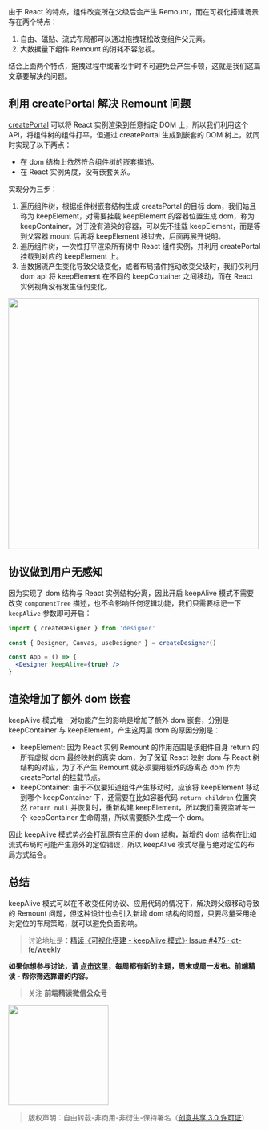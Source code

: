 由于 React 的特点，组件改变所在父级后会产生 Remount，而在可视化搭建场景存在两个特点：

1. 自由、磁贴、流式布局都可以通过拖拽轻松改变组件父元素。
2. 大数据量下组件 Remount 的消耗不容忽视。

结合上面两个特点，拖拽过程中或者松手时不可避免会产生卡顿，这就是我们这篇文章要解决的问题。

## 利用 createPortal 解决 Remount 问题

[createPortal](https://react.dev/reference/react-dom/createPortal) 可以将 React 实例渲染到任意指定 DOM 上，所以我们利用这个 API，将组件树的组件打平，但通过 createPortal 生成到嵌套的 DOM 树上，就同时实现了以下两点：

- 在 dom 结构上依然符合组件树的嵌套描述。
- 在 React 实例角度，没有嵌套关系。

实现分为三步：

1. 遍历组件树，根据组件树嵌套结构生成 createPortal 的目标 dom，我们姑且称为 keepElement，对需要挂载 keepElement 的容器位置生成 dom，称为 keepContainer。对于没有渲染的容器，可以先不挂载 keepElement，而是等到父容器 mount 后再将 keepElement 移过去，后面再展开说明。
2. 遍历组件树，一次性打平渲染所有树中 React 组件实例，并利用 createPortal 挂载到对应的 keepElement 上。
3. 当数据流产生变化导致父级变化，或者布局插件拖动改变父级时，我们仅利用 dom api 将 keepElement 在不同的 keepContainer 之间移动，而在 React 实例视角没有发生任何变化。

<img width=500 src="https://s1.ax1x.com/2023/03/25/ppDLFSO.png">

## 协议做到用户无感知

因为实现了 dom 结构与 React 实例结构分离，因此开启 keepAlive 模式不需要改变 `componentTree` 描述，也不会影响任何逻辑功能，我们只需要标记一下 `keepAlive` 参数即可开启：

```jsx
import { createDesigner } from 'designer'

const { Designer, Canvas, useDesigner } = createDesigner()

const App = () => {
  <Designer keepAlive={true} />
}
```

## 渲染增加了额外 dom 嵌套

keepAlive 模式唯一对功能产生的影响是增加了额外 dom 嵌套，分别是 keepContainer 与 keepElement，产生这两层 dom 的原因分别是：

- keepElement: 因为 React 实例 Remount 的作用范围是该组件自身 return 的所有虚拟 dom 最终映射的真实 dom，为了保证 React 映射 dom 与 React 树结构的对应，为了不产生 Remount 就必须要用额外的游离态 dom 作为 createPortal 的挂载节点。
- keepContainer: 由于不仅要知道组件产生移动时，应该将 keepElement 移动到哪个 keepContainer 下，还需要在比如容器代码 `return children` 位置突然 `return null` 并恢复时，重新构建 keepElement，所以我们需要监听每一个 keepContainer 生命周期，所以需要额外生成一个 dom。

因此 keepAlive 模式势必会打乱原有应用的 dom 结构，新增的 dom 结构在比如流式布局时可能产生意外的定位错误，所以 keepAlive 模式尽量与绝对定位的布局方式结合。

## 总结

keepAlive 模式可以在不改变任何协议、应用代码的情况下，解决跨父级移动导致的 Remount 问题，但这种设计也会引入新增 dom 结构的问题，只要尽量采用绝对定位的布局策略，就可以避免负面影响。

> 讨论地址是：[精读《可视化搭建 - keepAlive 模式》· Issue #475 · dt-fe/weekly](https://github.com/dt-fe/weekly/issues/475)

**如果你想参与讨论，请 [点击这里](https://github.com/dt-fe/weekly)，每周都有新的主题，周末或周一发布。前端精读 - 帮你筛选靠谱的内容。**

> 关注 **前端精读微信公众号**

<img width=200 src="https://img.alicdn.com/tfs/TB165W0MCzqK1RjSZFLXXcn2XXa-258-258.jpg">

> 版权声明：自由转载-非商用-非衍生-保持署名（[创意共享 3.0 许可证](https://creativecommons.org/licenses/by-nc-nd/3.0/deed.zh)）

